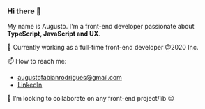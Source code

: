### Hi there 👋

My name is Augusto. I'm a front-end developer passionate about **TypeScript, JavaScript and UX**.

🏢 Currently working as a full-time front-end developer @2020 Inc.

📫 How to reach me:
  - augustofabianrodrigues@gmail.com
  - [LinkedIn](https://www.linkedin.com/in/augusto-fabian-rodrigues)

👯 I’m looking to collaborate on any front-end project/lib 😉
